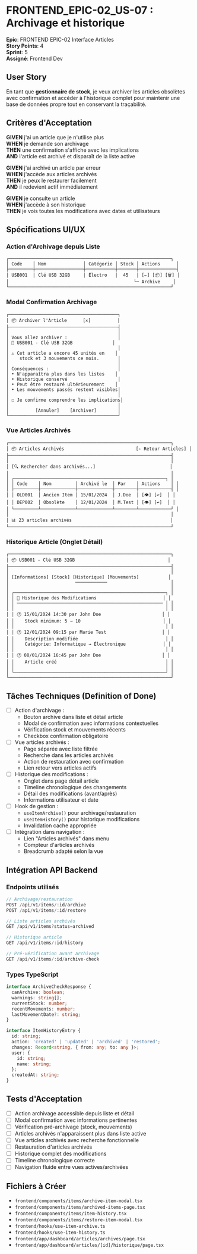 # FRONTEND_EPIC-02_US-07 : Archivage et historique

**Epic**: FRONTEND EPIC-02 Interface Articles  
**Story Points**: 4  
**Sprint**: 5  
**Assigné**: Frontend Dev  

## User Story

En tant que **gestionnaire de stock**, je veux archiver les articles obsolètes avec confirmation et accéder à l'historique complet pour maintenir une base de données propre tout en conservant la traçabilité.

## Critères d'Acceptation

**GIVEN** j'ai un article que je n'utilise plus  
**WHEN** je demande son archivage  
**THEN** une confirmation s'affiche avec les implications  
**AND** l'article est archivé et disparaît de la liste active  

**GIVEN** j'ai archivé un article par erreur  
**WHEN** j'accède aux articles archivés  
**THEN** je peux le restaurer facilement  
**AND** il redevient actif immédiatement  

**GIVEN** je consulte un article  
**WHEN** j'accède à son historique  
**THEN** je vois toutes les modifications avec dates et utilisateurs  

## Spécifications UI/UX

### Action d'Archivage depuis Liste
```
┌─────────────────────────────────────────────────────────────┐
│ Code    │ Nom              │ Catégorie │ Stock │ Actions      │
├─────────┼──────────────────┼───────────┼───────┼──────────────┤
│ USB001  │ Clé USB 32GB     │ Électro   │  45   │ [✏️] [📦] [🗑️] │
│                                               └─ Archive     │
└─────────────────────────────────────────────────────────────┘
```

### Modal Confirmation Archivage
```
┌─────────────────────────────────────────┐
│ 📦 Archiver l'Article      [✕]          │
├─────────────────────────────────────────┤
│                                         │
│ Vous allez archiver :                   │
│ 🔹 USB001 - Clé USB 32GB               │
│                                         │
│ ⚠️ Cet article a encore 45 unités en    │
│    stock et 3 mouvements ce mois.       │
│                                         │
│ Conséquences :                          │
│ • N'apparaîtra plus dans les listes    │
│ • Historique conservé                   │
│ • Peut être restauré ultérieurement    │
│ • Les mouvements passés restent visibles│
│                                         │
│ ☐ Je confirme comprendre les implications│
│                                         │
│          [Annuler]    [Archiver]        │
└─────────────────────────────────────────┘
```

### Vue Articles Archivés
```
┌─────────────────────────────────────────────────────────────┐
│ 📦 Articles Archivés                           [← Retour Articles] │
├─────────────────────────────────────────────────────────────┤
│                                                             │
│ [🔍 Rechercher dans archivés...]                            │
│                                                             │
│ ┌─────────────────────────────────────────────────────────┐ │
│ │ Code    │ Nom         │ Archivé le  │ Par    │ Actions    │ │
│ ├─────────┼─────────────┼─────────────┼────────┼────────────┤ │
│ │ OLD001  │ Ancien Item │ 15/01/2024  │ J.Doe  │ [👁️] [↩️]  │ │
│ │ DEP002  │ Obsolète    │ 12/01/2024  │ M.Test │ [👁️] [↩️]  │ │
│ └─────────┴─────────────┴─────────────┴────────┴────────────┘ │
│                                                             │
│ 📊 23 articles archivés                                     │
└─────────────────────────────────────────────────────────────┘
```

### Historique Article (Onglet Détail)
```
┌─────────────────────────────────────────────────────────────┐
│ 📦 USB001 - Clé USB 32GB                                   │
├─────────────────────────────────────────────────────────────┤
│                                                             │
│ [Informations] [Stock] [Historique] [Mouvements]           │
│                         ────────────                        │
│                                                             │
│ ┌─────────────────────────────────────────────────────────┐ │
│ │ 📅 Historique des Modifications                         │ │
│ │ ─────────────────────────────────────────────────────── │ │
│ │                                                         │ │
│ │ 🕐 15/01/2024 14:30 par John Doe                       │ │
│ │    Stock minimum: 5 → 10                               │ │
│ │                                                         │ │
│ │ 🕐 12/01/2024 09:15 par Marie Test                     │ │
│ │    Description modifiée                                 │ │
│ │    Catégorie: Informatique → Électronique              │ │
│ │                                                         │ │
│ │ 🕐 08/01/2024 16:45 par John Doe                       │ │
│ │    Article créé                                         │ │
│ │                                                         │ │
│ └─────────────────────────────────────────────────────────┘ │
└─────────────────────────────────────────────────────────────┘
```

## Tâches Techniques (Definition of Done)

- [ ] Action d'archivage :
  - Bouton archive dans liste et détail article
  - Modal de confirmation avec informations contextuelles
  - Vérification stock et mouvements récents
  - Checkbox confirmation obligatoire
- [ ] Vue articles archivés :
  - Page séparée avec liste filtrée
  - Recherche dans les articles archivés
  - Action de restauration avec confirmation
  - Lien retour vers articles actifs
- [ ] Historique des modifications :
  - Onglet dans page détail article
  - Timeline chronologique des changements
  - Détail des modifications (avant/après)
  - Informations utilisateur et date
- [ ] Hook de gestion :
  - `useItemArchive()` pour archivage/restauration
  - `useItemHistory()` pour historique modifications
  - Invalidation cache appropriée
- [ ] Intégration dans navigation :
  - Lien "Articles archivés" dans menu
  - Compteur d'articles archivés
  - Breadcrumb adapté selon la vue

## Intégration API Backend

### Endpoints utilisés
```typescript
// Archivage/restauration
POST /api/v1/items/:id/archive
POST /api/v1/items/:id/restore

// Liste articles archivés
GET /api/v1/items?status=archived

// Historique article
GET /api/v1/items/:id/history

// Pré-vérification avant archivage
GET /api/v1/items/:id/archive-check
```

### Types TypeScript
```typescript
interface ArchiveCheckResponse {
  canArchive: boolean;
  warnings: string[];
  currentStock: number;
  recentMovements: number;
  lastMovementDate?: string;
}

interface ItemHistoryEntry {
  id: string;
  action: 'created' | 'updated' | 'archived' | 'restored';
  changes: Record<string, { from: any; to: any }>;
  user: {
    id: string;
    name: string;
  };
  createdAt: string;
}
```

## Tests d'Acceptation

- [ ] Action archivage accessible depuis liste et détail
- [ ] Modal confirmation avec informations pertinentes
- [ ] Vérification pré-archivage (stock, mouvements)
- [ ] Articles archivés n'apparaissent plus dans liste active
- [ ] Vue articles archivés avec recherche fonctionnelle
- [ ] Restauration d'articles archivés
- [ ] Historique complet des modifications
- [ ] Timeline chronologique correcte
- [ ] Navigation fluide entre vues actives/archivées

## Fichiers à Créer

- `frontend/components/items/archive-item-modal.tsx`
- `frontend/components/items/archived-items-page.tsx`
- `frontend/components/items/item-history.tsx`
- `frontend/components/items/restore-item-modal.tsx`
- `frontend/hooks/use-item-archive.ts`
- `frontend/hooks/use-item-history.ts`
- `frontend/app/dashboard/articles/archives/page.tsx`
- `frontend/app/dashboard/articles/[id]/historique/page.tsx`